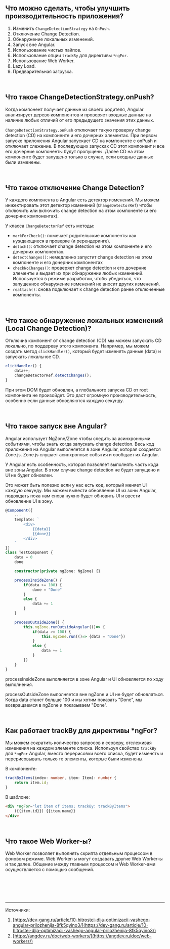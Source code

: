 ## <a name="tools-to-improve"></a>Что можно сделать, чтобы улучшить производительность приложения?

1. Изменить `ChangeDetectionStrategy` на `OnPush`.
2. Отключение Change Detection.
3. Обнаружение локальных изменений.
4. Запуск вне Angular.
5. Использование чистых пайпов.
6. Использование опции `trackBy` для директивы `*ngFor`.
7. Использование Web Worker.
8. Lazy Load.
9. Предварительная загрузка.

<br/>

## <a name="on-push"></a>Что такое ChangeDetectionStrategy.onPush?

Когда компонент получает данные из своего родителя, Angular анализирует дерево компонентов и проверяет входные данные на наличие любых отличий от его предыдущего значения этих данных.

`ChangeDetectionStrategy.onPush` отключает такую проверку change detection (CD) на компоненте и его дочерних элементах. При первом запуске приложения Angular запускает CD на компоненте с onPush и отключает слежение. В последующих запусках CD этот компонент и все его дочерние компоненты будут пропущены. Далее CD на этом компоненте будет запущено только в случае, если входные данные были изменены.

<br/>

## <a name="detach"></a>Что такое отключение Change Detection?

У каждого компонента в Angular есть детектор изменений. Мы можем инжектировать этот детектор изменений (`ChangeDetectorRef`) чтобы отключить или включить change detection на этом компоненте (и его дочерних компонентах).

У класса `ChangeDetectorRef` есть методы:

- `markForCheck()`: помечает родительские компоненты как нуждающиеся в проверке (и ререндеринге).
- `detach()`: отключает change detection на этом компоненте и его дочерних компонентах.
- `detectChanges()`: немедленно запустит change detection на этом компоненте и его дочерних компонентах
- `checkNoChanges()`: проверяет change detection и его дочерние элементы и выдает их при обнаружении любых изменений. Используется в режиме разработки, чтобы убедиться, что запущенное обнаружение изменений не вносит других изменений.
- `reattach()`: снова подключает к change detection ранее отключенные компоненты.

<br/>

## <a name="local"></a>Что такое обнаружение локальных изменений (Local Change Detection)?

Отключив компонент от change detection (CD) мы можем запускать CD локально, по поддереву этого компонента.
Например, мы можем создать метод `clickHandler()`, который будет изменять данные (data) и запускать локальное CD.

```typescript
clickHandler() {
	data++;
	changeDetectorRef.detectChanges();
}
```

При этом DOM будет обновлен, а глобального запуска CD от root компонента не произойдет. Это даст огромную производительность, особенно если данные обновляются каждую секунду.

<br/>

## <a name="ngzone"></a>Что такое запуск вне Angular?

Angular использует NgZone/Zone чтобы следить за асинхронными событиями, чтобы знать когда запускать change detection. Весь код приложения на Angular выполняется в зоне Angular, которая создается Zone.js. Zone.js слушает асинхронные события и сообщает их Angular.

У Angular есть особенность, которая позволяет выполнять часть кода вне зоны Angular. В этом случае change detection не будет запущено и UI не будет обновлен.

Это может быть полезно если у нас есть код, который меняет UI каждую секунду. Мы можем вывести обновление UI из зоны Angular, подождать пока нам снова нужно будет обновить UI и ввести обновление UI в зону.

```typescript
@Component({
	...
	template: `
		<div>
			{{data}}
			{{done}}
		</div>
	`
})
class TestComponent {
	data = 0
	done

	constructor(private ngZone: NgZone) {}

	processInsideZone() {
		if(data >= 100) {
			done = "Done"
		}
		else {
			data += 1
		}
	}

	processOutsideZone() {
		this.ngZone.runOutsideAngular(()=> {
			if(data >= 100) {
				this.ngZone.run(()=> {data = "Done"})
			}
			else {
				data += 1
			}
		})
	}
}
```

processInsideZone выполняется в зоне Angular и UI обновляется по ходу выполнения.

processOutsideZone выполняется вне ngZone и UI не будет обновляться. Когда data станет больше 100 и мы хотим показать "Done", мы возвращаемся в ngZone и показываем "Done".

<br/>

## <a name="track-by"></a>Как работает trackBy для директивы \*ngFor?

Мы можем сократить количество запросов к серверу, отслеживая изменения на каждом элементе списка. Используя свойство `trackBy` для `*ngFor` Angular, вместо перерисовки всего списка, будет изменять и перерисовывать только те элементы, которые были изменены.

В компоненте:

```typescript
trackByItems(index: number, item: Item): number {
	return item.id;
}
```

В шаблоне:

```html
<div *ngFor="let item of items; trackBy: trackByItems">
	({{item.id}}) {{item.name}}
</div>
```

<br/>

## <a name="web-worker"></a>Что такое Web Worker-ы?

Web Worker позволяет выполнять скрипта отдельным процессом в фоновом режиме. Web Worker-ы могут создавать другие Web Worker-ы и так далее. Общение между главным процессом и Web Worker-ами осуществляется с помощью сообщений.

<br/>
<br/>
<br/>
<br/>

<hr/>

Источники:<br/>

1. [https://dev-gang.ru/article/10-hitrostei-dlja-optimizacii-vashego-angular-prilozhenija-8fk5qyino3/](https://dev-gang.ru/article/10-hitrostei-dlja-optimizacii-vashego-angular-prilozhenija-8fk5qyino3/)
2. [https://angdev.ru/doc/web-workers/](https://angdev.ru/doc/web-workers/)
